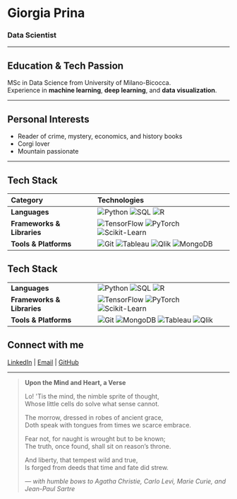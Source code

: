# Giorgia Prina
### Data Scientist

---

## Education & Tech Passion  
MSc in Data Science from University of Milano-Bicocca.  
Experience in **machine learning**, **deep learning**, and **data visualization**.

---

## Personal Interests  
- Reader of crime, mystery, economics, and history books  
- Corgi lover  
- Mountain passionate

---

## Tech Stack

| Category | Technologies |
|:---------|:-------------|
| **Languages** | ![Python](https://img.shields.io/badge/-Python-black?style=flat-square&logo=python) ![SQL](https://img.shields.io/badge/-SQL-black?style=flat-square&logo=postgresql) ![R](https://img.shields.io/badge/-R-black?style=flat-square&logo=r) |
| **Frameworks & Libraries** | ![TensorFlow](https://img.shields.io/badge/-TensorFlow-black?style=flat-square&logo=tensorflow) ![PyTorch](https://img.shields.io/badge/-PyTorch-black?style=flat-square&logo=pytorch) ![Scikit-Learn](https://img.shields.io/badge/-ScikitLearn-black?style=flat-square&logo=scikit-learn) |
| **Tools & Platforms** | ![Git](https://img.shields.io/badge/-Git-black?style=flat-square&logo=git) ![Tableau](https://img.shields.io/badge/-Tableau-black?style=flat-square&logo=tableau) ![Qlik](https://img.shields.io/badge/-Qlik-black?style=flat-square&logo=qlik) ![MongoDB](https://img.shields.io/badge/-MongoDB-black?style=flat-square&logo=mongodb) |

## Tech Stack

<table>
  <tr>
    <td><strong>Languages</strong></td>
    <td>
      <img src="https://img.shields.io/badge/-Python-black?style=flat-square&logo=python" alt="Python" />
      <img src="https://img.shields.io/badge/-SQL-black?style=flat-square&logo=postgresql" alt="SQL" />
      <img src="https://img.shields.io/badge/-R-black?style=flat-square&logo=r" alt="R" />
    </td>
  </tr>
  <tr>
    <td><strong>Frameworks & Libraries</strong></td>
    <td>
      <img src="https://img.shields.io/badge/-TensorFlow-black?style=flat-square&logo=tensorflow" alt="TensorFlow" />
      <img src="https://img.shields.io/badge/-PyTorch-black?style=flat-square&logo=pytorch" alt="PyTorch" />
      <img src="https://img.shields.io/badge/-ScikitLearn-black?style=flat-square&logo=scikit-learn" alt="Scikit-Learn" />
    </td>
  </tr>
  <tr>
    <td><strong>Tools & Platforms</strong></td>
    <td>
      <img src="https://img.shields.io/badge/-Git-black?style=flat-square&logo=git" alt="Git" />
      <img src="https://img.shields.io/badge/-MongoDB-black?style=flat-square&logo=mongodb" alt="MongoDB" />
      <img src="https://img.shields.io/badge/-Tableau-black?style=flat-square&logo=tableau" alt="Tableau" />
      <img src="https://img.shields.io/badge/-Qlik-black?style=flat-square&logo=qlik" alt="Qlik" />
    </td>
  </tr>
</table>

## Connect with me  
[LinkedIn](https://www.linkedin.com/in/giorgia-prina-data-tective/) | [Email](mailto:giorgiaprina2@gmail.com) | [GitHub](https://github.com/gpkal)

---

> **Upon the Mind and Heart, a Verse**  
>  
> Lo! 'Tis the mind, the nimble sprite of thought,  
> Whose little cells do solve what sense cannot.  
>  
> The morrow, dressed in robes of ancient grace,  
> Doth speak with tongues from times we scarce embrace.  
>  
> Fear not, for naught is wrought but to be known;  
> The truth, once found, shall sit on reason’s throne.  
>  
> And liberty, that tempest wild and true,  
> Is forged from deeds that time and fate did strew.  
>  
> *— with humble bows to Agatha Christie, Carlo Levi, Marie Curie, and Jean-Paul Sartre*


